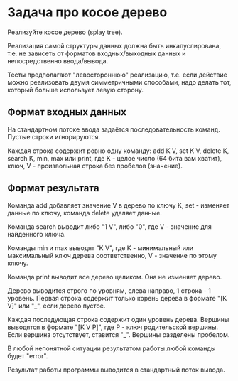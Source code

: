 # Задача про косое дерево
Реализуйте косое дерево (splay tree).

Реализация самой структуры данных должна быть инкапуслирована, т.е. не зависеть от форматов входных/выходных данных и непосредственно ввода/вывода.

Тесты предполагают "левостороннюю" реализацию, т.е. если действие можно реализовать двумя симметричными способами, надо делать тот, который больше использует левую сторону.

## Формат входных данных
На стандартном потоке ввода задаётся последовательность команд. Пустые строки игнорируются.

Каждая строка содержит ровно одну команду: add K V, set K V, delete K, search K, min, max или print, где K - целое число (64 бита вам хватит), ключ, V - произвольная строка без пробелов (значение).

## Формат результата
Команда add добавляет значение V в дерево по ключу K, set - изменяет данные по ключу, команда delete удаляет данные.

Команда search выводит либо "1 V", либо "0", где V - значение для найденного ключа.

Команды min и max выводят "K V", где K - минимальный или максимальный ключ дерева соответственно, V - значение по этому ключу.

Команда print выводит все дерево целиком. Она не изменяет дерево.

Дерево выводится строго по уровням, слева направо, 1 строка - 1 уровень. Первая строка содержит только корень дерева в формате "[K V]" или "_", если дерево пустое.

Каждая последующая строка содержит один уровень дерева. Вершины выводятся в формате "[K V P]", где P - ключ родительской вершины. Если вершина отсутствует, ставится "_". Вершины разделены пробелом.

В любой непонятной ситуации результатом работы любой команды будет "error".

Результат работы программы выводится в стандартный поток вывода.
